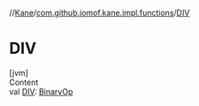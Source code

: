 //[Kane](../index.md)/[com.github.jomof.kane.impl.functions](index.md)/[DIV](-d-i-v.md)



# DIV  
[jvm]  
Content  
val [DIV](-d-i-v.md): [BinaryOp](../com.github.jomof.kane.impl/-binary-op/index.md)  



